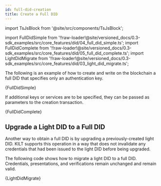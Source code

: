 ```yaml
---
id: full-did-creation
title: Create a Full DID
---
```


import TsJsBlock from '@site/src/components/TsJsBlock';

import FullDidSimple from '!!raw-loader!@site/versioned_docs/0.3-sdk_examples/src/core_features/did/04_full_did_simple.ts';
import FullDidComplete from '!!raw-loader!@site/versioned_docs/0.3-sdk_examples/src/core_features/did/05_full_did_complete.ts';
import LightDidMigrate from '!!raw-loader!@site/versioned_docs/0.3-sdk_examples/src/core_features/did/03_light_did_migrate.ts';

The following is an example of how to create and write on the blockchain a full DID that specifies only an authentication key.

<TsJsBlock>
  {FullDidSimple}
</TsJsBlock>

If additional keys or services are to be specified, they can be passed as parameters to the creation transaction.

<TsJsBlock>
  {FullDidComplete}
</TsJsBlock>

## Upgrade a Light DID to a Full DID

Another way to obtain a full DID is by upgrading a previously-created light DID.
KILT supports this operation in a way that does not invalidate any credentials that had been issued to the light DID before being upgraded.

The following code shows how to migrate a light DID to a full DID.
Credentials, presentations, and verifications remain unchanged and remain valid.

<TsJsBlock>
  {LightDidMigrate}
</TsJsBlock>
